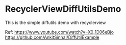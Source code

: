 # RecyclerViewDiffUtilsDemo
This is the simple diffutils demo with recyclerview


Ref:
https://www.youtube.com/watch?v=X0_1D06eBjo
https://github.com/AnkitSinhal/DiffUtilExample
